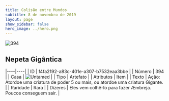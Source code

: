 ```yaml
---
title: Colisão entre Mundos
subtitle: 8 de novembro de 2019
layout: page
show_sidebar: false
hero_image: ../hero.png
---
```


![394](https://cdn.keyforgegame.com/media/card_front/pt/452_394_65FV9F5FQ323_pt.png)

## Nepeta Gigântica

|----|----|
| ID | f4fa2192-a83c-401e-a307-b7532eaa3bbe |
| Número | 394 |
| Casa | ![Untamed](https://archonarcana.com/images/thumb/b/bd/Untamed.png/22px-Untamed.png "Indomados") |
| Tipo | Artefato |
| Atributos | Item |
| Texto | Ação: Atordoe uma criatura de poder 5 ou mais, ou atordoe uma criatura Gigante. |
| Raridade | Rara |
| Dizeres | Eles vem colhê-lo para fazer Æmbreja.  Poucos conseguem sair. |
